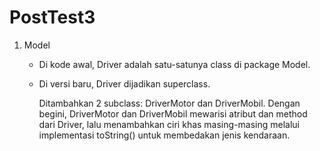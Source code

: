 # PostTest3
1. Model
   * Di kode awal, Driver adalah satu-satunya class di package Model.
   * Di versi baru, Driver dijadikan superclass.

     Ditambahkan 2 subclass: DriverMotor dan DriverMobil.
     Dengan begini, DriverMotor dan DriverMobil mewarisi atribut dan method dari Driver, lalu menambahkan ciri khas masing-masing melalui implementasi toString() untuk membedakan jenis kendaraan.
